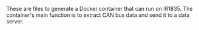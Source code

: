 These are files to generate a Docker container that can run on IR1835. The container's main function is to extract CAN bus data and send it to a data server.
